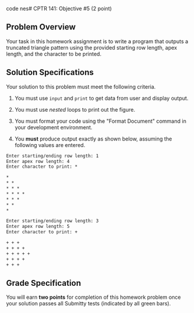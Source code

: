 code nes# CPTR 141: Objective #5 (2 point)

## Problem Overview

Your task in this homework assignment is to write a program that outputs a truncated triangle pattern using the provided starting row length, apex length, and the character to be printed.

## Solution Specifications

Your solution to this problem must meet the following criteria.

1. You must use `input` and `print` to get data from user and display output.

2. You must use *nested* loops to print out the figure.

2. You must format your code using the "Format Document" command in your development environment.

3. You **must** produce output exactly as shown below, assuming the following values are entered.

```html
Enter starting/ending row length: 1
Enter apex row length: 4
Enter character to print: *

*
* * 
* * * 
* * * *
* * *
* * 
*
```

```html
Enter starting/ending row length: 3
Enter apex row length: 5
Enter character to print: +

+ + +
+ + + +
+ + + + +
+ + + +
+ + +
```


## Grade Specification

You will earn **two points** for completion of this homework problem once your solution passes all Submitty tests (indicated by all green bars).
